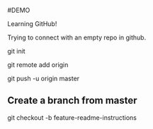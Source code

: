 #DEMO

Learning GitHub!

Trying to connect with an empty repo in github.

git init

git remote add origin

git push -u origin master

## Create a branch from master

git checkout -b feature-readme-instructions
